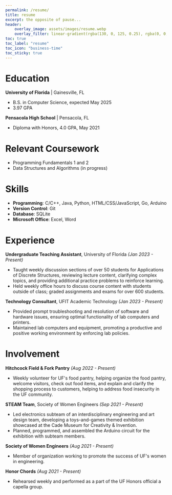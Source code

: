 ```yaml
---
permalink: /resume/
title: resume
excerpt: the opposite of pause...
header:
    overlay_image: assets/images/resume.webp
    overlay_filter: linear-gradient(rgba(130, 0, 125, 0.25), rgba(0, 0, 0, 0.5))
toc: true
toc_label: "resume"
toc_icon: "business-time"
toc_sticky: true
---
```

# Education
**University of Florida** | Gainesville, FL
- B.S. in Computer Science, expected May 2025
- 3.97 GPA

**Pensacola High School** | Pensacola, FL
- Diploma with Honors, 4.0 GPA, May 2021

# Relevant Coursework
- Programming Fundamentals 1 and 2
- Data Structures and Algorithms (in progress)

# Skills
- **Programming**: C/C++, Java, Python, HTML/CSS/JavaScript, Go, Arduino
- **Version Control**: Git
- **Database**: SQLite
- **Microsoft Office**: Excel, Word

# Experience
**Undergraduate Teaching Assistant**, University of Florida *(Jan 2023 - Present)*
- Taught weekly discussion sections of over 50 students for Applications of Discrete Structures, reviewing lecture content, clarifying complex topics, and providing additional practice problems to reinforce learning.
- Held weekly office hours to discuss course content with students outside of class; graded assignments and exams for over 600 students.

**Technology Consultant**, UFIT Academic Technology *(Jan 2023 - Present)*

- Provided prompt troubleshooting and resolution of software and hardware issues, ensuring optimal functionality
of lab computers and printers.
- Maintained lab computers and equipment, promoting a productive and positive working environment by enforcing
lab policies.

# Involvement

**Hitchcock Field & Fork Pantry** *(Aug 2022 - Present)*
- Weekly volunteer for UF's food pantry, helping organize the food pantry, welcome visitors, check out food items, and explain and clarify the shopping process to customers, helping to address food insecurity in the UF community.

**STEAM Team**, Society of Women Engineers *(Sep 2021 - Present)*
- Led electronics subteam of an interdisciplinary engineering and art design team, developing a toys-and-games themed exhibition showcased at the Cade Museum for Creativity & Invention.
- Planned, programmed, and assembled the Arduino circuit for the exhibition with subteam members.

**Society of Women Engineers** *(Aug 2021 - Present)*
- Member of organization working to promote the success of UF's women in engineering.

**Honor Chords** *(Aug 2021 - Present)*
- Rehearsed weekly and performed as a part of the UF Honors official a capella group.

